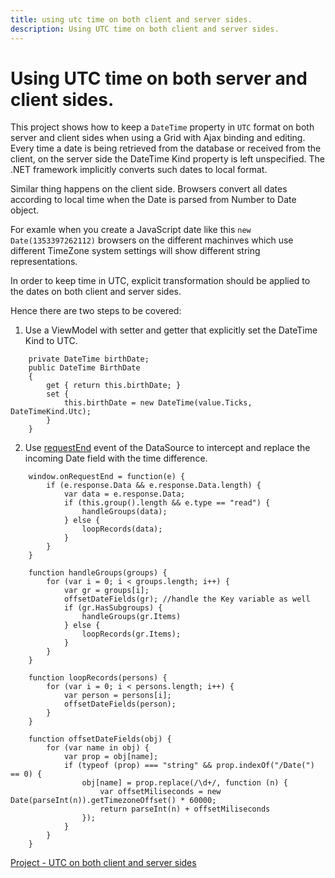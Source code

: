 ```yaml
---
title: using utc time on both client and server sides.
description: Using UTC time on both client and server sides.
---
```


# Using UTC time on both server and client sides.

This project shows how to keep a `DateTime` property in `UTC` format on both server and client sides when using a Grid with Ajax binding and editing.
Every time a date is being retrieved from the database or received from the client, on the server side the DateTime Kind property is left unspecified. The .NET framework implicitly converts such dates to local format.

Similar thing happens on the client side. Browsers convert all dates according to local time when the Date is parsed from Number to Date object.

For examle when you create a JavaScript date like this `new Date(1353397262112)` browsers on the different machinves which use different TimeZone system settings will show different string representations.

In order to keep time in UTC, explicit transformation should be applied to the dates on both client and server sides.

Hence there are two steps to be covered:

1. Use a ViewModel with setter and getter that explicitly set the DateTime Kind to UTC.

```
    private DateTime birthDate;
    public DateTime BirthDate
    {
        get { return this.birthDate; }
        set {
            this.birthDate = new DateTime(value.Ticks, DateTimeKind.Utc);
        }
    }
```

2. Use [requestEnd](http://docs.telerik.com/kendo-ui/api/javascript/data/datasource#requestend) event of the DataSource to intercept and replace the incoming Date field with the time difference.

```
    window.onRequestEnd = function(e) {
        if (e.response.Data && e.response.Data.length) {
            var data = e.response.Data;
            if (this.group().length && e.type == "read") {
                handleGroups(data);
            } else {
                loopRecords(data);
            }
        }
    }

    function handleGroups(groups) {
        for (var i = 0; i < groups.length; i++) {
            var gr = groups[i];
            offsetDateFields(gr); //handle the Key variable as well
            if (gr.HasSubgroups) {
                handleGroups(gr.Items)
            } else {
                loopRecords(gr.Items);
            }
        }
    }

    function loopRecords(persons) {
        for (var i = 0; i < persons.length; i++) {
            var person = persons[i];
            offsetDateFields(person);
        }
    }

    function offsetDateFields(obj) {
        for (var name in obj) {
            var prop = obj[name];
            if (typeof (prop) === "string" && prop.indexOf("/Date(") == 0) {
                obj[name] = prop.replace(/\d+/, function (n) {
                    var offsetMiliseconds = new Date(parseInt(n)).getTimezoneOffset() * 60000;
                    return parseInt(n) + offsetMiliseconds
                });
            }
        }
    }
```

[Project - UTC on both client and server sides](https://github.com/telerik/ui-for-aspnet-mvc-examples/tree/master/grid/)
